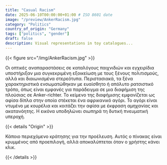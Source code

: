 ```yaml
---
title: "Casual Racism"
date: 2025-06-10T00:00:00+01:00 # ISO 8601 date
image: "/preview/AnkerRacism.jpg"
category: "Politics"
country_of_origin: "Germany"
tags: ["politics", "gender"]
draft: false
description: Visual representations in toy catalogues...
---
```




{{< figure src="/img/AnkerRacism.jpg" >}}

Οι οπτικές αναπαραστάσεις σε καταλόγους παιχνιδιών και εγχειρίδια υποστήριξαν μια συγκεκριμένη εξοικείωση με τους ξένους πολιτισμούς, αλλά και διαιωνισμένα στερεότυπα. Περιστασιακά, τα ξένα χαρακτηριστικά ενσωματώθηκαν με ευαίσθητο ή απόλυτο ρατσιστικό τρόπο, όπως είναι εμφανές για παράδειγμα σε μια διαφήμιση της πλούσιας σε Anker-richter. Το κείμενο της διαφήμισης εμφανίζεται ως αφίσα δίπλα στην οποία στέκεται ένα αφρικανικό αγόρι. Το αγόρι είναι ντυμένο με κουρέλια και κοιτάζει την αφίσα με έκφραση αμηχανίας και ακατανόητης. Η εικόνα υποδηλώνει σιωπηρά τη δυτική πνευματική υπεροχή.

{{< details "Origin" >}}

Κάποιο περιεχόμενο κράτησης για την προέλευση. Αυτός ο πίνακας είναι κρυμμένος από προεπιλογή, αλλά αποκαλύπτεται όταν ο χρήστης κάνει κλικ.

{{< /details >}}

